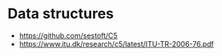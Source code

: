 # Data structures

* <https://github.com/sestoft/C5>
* <https://www.itu.dk/research/c5/latest/ITU-TR-2006-76.pdf>
